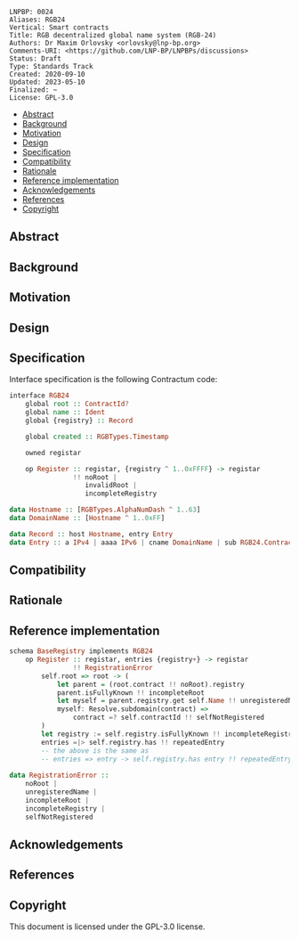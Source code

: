 ```
LNPBP: 0024
Aliases: RGB24
Vertical: Smart contracts
Title: RGB decentralized global name system (RGB-24)
Authors: Dr Maxim Orlovsky <orlovsky@lnp-bp.org>
Comments-URI: <https://github.com/LNP-BP/LNPBPs/discussions>
Status: Draft
Type: Standards Track
Created: 2020-09-10
Updated: 2023-05-10
Finalized: ~
License: GPL-3.0
```

- [Abstract](#abstract)
- [Background](#background)
- [Motivation](#motivation)
- [Design](#design)
- [Specification](#specification)
- [Compatibility](#compatibility)
- [Rationale](#rationale)
- [Reference implementation](#reference-implementation)
- [Acknowledgements](#acknowledgements)
- [References](#references)
- [Copyright](#copyright)


## Abstract


## Background


## Motivation


## Design


## Specification

Interface specification is the following Contractum code:

```haskell
interface RGB24
    global root :: ContractId?
    global name :: Ident
    global {registry} :: Record

    global created :: RGBTypes.Timestamp

    owned registar

    op Register :: registar, {registry ^ 1..0xFFFF} -> registar
                !! noRoot |
                   invalidRoot |
                   incompleteRegistry

data Hostname :: [RGBTypes.AlphaNumDash ^ 1..63]
data DomainName :: [Hostname ^ 1..0xFF]

data Record :: host Hostname, entry Entry
data Entry :: a IPv4 | aaaa IPv6 | cname DomainName | sub RGB24.ContractId
```

## Compatibility


## Rationale


## Reference implementation

```haskell
schema BaseRegistry implements RGB24
    op Register :: registar, entries {registry+} -> registar
                !! RegistrationError
        self.root => root -> (
            let parent = (root.contract !! noRoot).registry
            parent.isFullyKnown !! incompleteRoot
            let myself = parent.registry.get self.Name !! unregisteredName
            myself: Resolve.subdomain(contract) => 
                contract =? self.contractId !! selfNotRegistered
        )
        let registry := self.registry.isFullyKnown !! incompleteRegistry
        entries =|> self.registry.has !! repeatedEntry
        -- the above is the same as
        -- entries => entry -> self.registry.has entry !! repeatedEntry
        
data RegistrationError :: 
    noRoot |
    unregisteredName |
    incompleteRoot |
    incompleteRegistry |
    selfNotRegistered
```


## Acknowledgements


## References


## Copyright

This document is licensed under the GPL-3.0 license.
